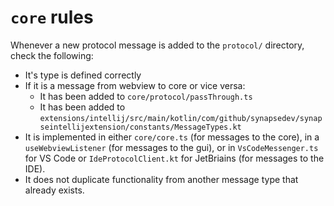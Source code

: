# `core` rules

Whenever a new protocol message is added to the `protocol/` directory, check the following:

- It's type is defined correctly
- If it is a message from webview to core or vice versa:
  - It has been added to `core/protocol/passThrough.ts`
  - It has been added to `extensions/intellij/src/main/kotlin/com/github/synapsedev/synapseintellijextension/constants/MessageTypes.kt`
- It is implemented in either `core/core.ts` (for messages to the core), in a `useWebviewListener` (for messages to the gui), or in `VsCodeMessenger.ts` for VS Code or `IdeProtocolClient.kt` for JetBriains (for messages to the IDE).
- It does not duplicate functionality from another message type that already exists.
